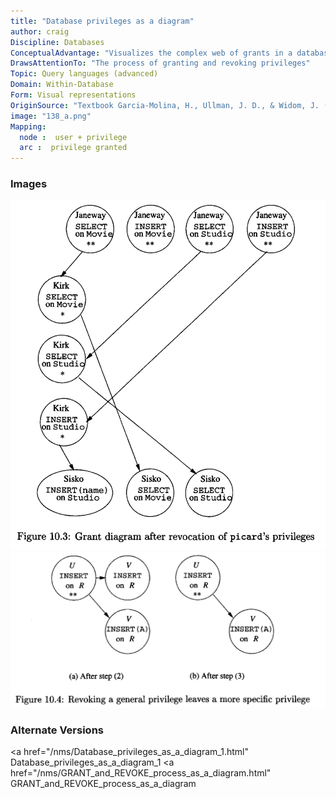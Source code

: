 ```yaml
---
title: "Database privileges as a diagram"
author: craig
Discipline: Databases
ConceptualAdvantage: "Visualizes the complex web of grants in a database"
DrawsAttentionTo: "The process of granting and revoking privileges"
Topic: Query languages (advanced)
Domain: Within-Database
Form: Visual representations
OriginSource: "Textbook Garcia-Molina, H., Ullman, J. D., & Widom, J. (2009). Database Systems: The Complete Book (2nd ed.). Prentice Hall Press, Upper Saddle River, NJ, USA."
image: "138_a.png"
Mapping:
  node :  user + privilege
  arc :  privilege granted
---
```

### Images
<img src="/assets/images/nm/138_b.png" class="ui fluid bordered image">
<img src="/assets/images/nm/138_c.png" class="ui fluid bordered image">

### Alternate Versions
<a href="/nms/Database_privileges_as_a_diagram_1.html" Database_privileges_as_a_diagram_1 </a>
<a href="/nms/GRANT_and_REVOKE_process_as_a_diagram.html" GRANT_and_REVOKE_process_as_a_diagram </a>